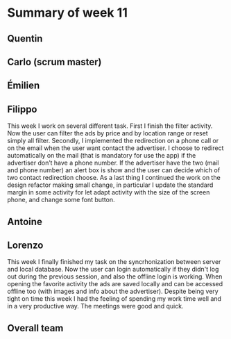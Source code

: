# Summary of week 11

## Quentin

## Carlo (scrum master)

## Émilien

## Filippo
This week I work on several different task. First I finish the filter activity. Now the user can filter the ads by price and by location range or reset simply all filter. Secondly, I implemented the redirection on a phone call or on the email when the user want contact the advertiser. I choose to redirect automatically on the mail (that is mandatory for use the app) if the advertiser don’t have a phone number. If the advertiser have the two (mail and phone number) an alert box is show and the user can decide which of two contact redirection choose. As a last thing I continued the work on the design refactor making small change, in particular I update the standard margin in some activity for let adapt activity with the size of the screen phone, and change some font button. 

## Antoine

## Lorenzo
This week I finally finished my task on the syncrhonization between server and local database. Now the user can login automatically if they didn't log out during the previous session, and also the offline login is working. When opening the favorite activity the ads are saved locally and can be accessed offline too (with images and info about the advertiser). Despite being very tight on time this week I had the feeling of spending my work time well and in a very productive way. The meetings were good and quick.

## Overall team
